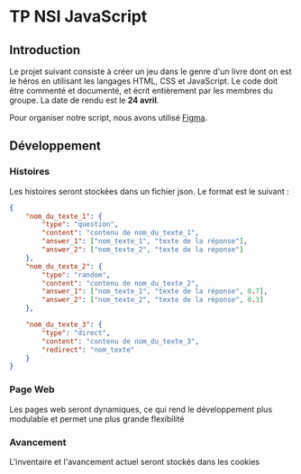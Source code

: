 # TP NSI JavaScript

## Introduction

Le projet suivant consiste à créer un jeu dans le genre d'un livre dont on est le héros en utilisant les langages HTML, CSS et JavaScript. Le code doit être commenté et documenté, et écrit entièrement par les membres du groupe. La date de rendu est le **24 avril**.

Pour organiser notre script, nous avons utilisé [Figma](https://www.figma.com/file/xo2k0CaikHkmda4xud4eGg/TP-NSI-JavaScript?node-id=0%3A1&t=tyaRxUwvmQXWnIya-0).

## Développement

### Histoires
Les histoires seront stockées dans un fichier json. Le format est le suivant :

```json
{
    "nom_du_texte_1": {
        "type": "question",
        "content": "contenu de nom_du_texte_1",
        "answer_1": ["nom_texte_1", "texte de la réponse"],
        "answer_2": ["nom_texte_2", "texte de la réponse"]
    },
    "nom_du_texte_2": {
        "type": "random",
        "content": "contenu de nom_du_texte_2",
        "answer_1": ["nom_texte_1", "texte de la réponse", 0.7],
        "answer_2": ["nom_texte_2", "texte de la réponse", 0.3]
    },

    "nom_du_texte_3": {
        "type": "direct",
        "content": "contenu de nom_du_texte_3",
        "redirect": "nom_texte"
    }
}
```

### Page Web
Les pages web seront dynamiques, ce qui rend le développement plus modulable et permet une plus grande flexibilité

### Avancement
L'inventaire et l'avancement actuel seront stockés dans les cookies
